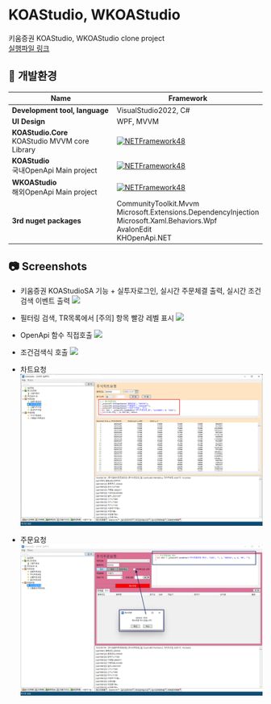 # KOAStudio, WKOAStudio

키움증권 KOAStudio, WKOAStudio clone project
<br/>
[실행파일 링크](https://github.com/terapark/KOAStudio/releases)

## 📁 개발환경

| Name                                                                                         | Framework                                                                                                                                                                                                                                                                                                                                                                                                                                                                                                                                                                                                                                                                                                                                                                                                                                                                       |
| -------------------------------------------------------------------------------------------- | ------------------------------------------------------------------------------------------------------------------------------------------------------------------------------------------------------------------------------------------------------------------------------------------------------------------------------------------------------------------------------------------------------------------------------------------------------------------------------------------------------------------------------------------------------------------------------------------------------------------------------------------------------------------------------------------------------------------------------------------------------------------------------------------------------------------------------------------------------------------------------- |
| **Development tool, language**          |VisualStudio2022, C# |
| **UI Design**          |WPF, MVVM |
| **KOAStudio.Core**<br />KOAStudio MVVM core Library          |[![NETFramework48](https://img.shields.io/badge/.NET%20Framework-4.8-brightgreen)](https://github.com/terapark/KOAStudio/blob/master/src/KOAStudio.Core/KOAStudio.Core.csproj) |
| **KOAStudio**<br />국내OpenApi Main project          |[![NETFramework48](https://img.shields.io/badge/.NET%20Framework-4.8-brightgreen)](https://github.com/terapark/KOAStudio/blob/master/src/KOAStudio/KOAStudio.csproj) |
| **WKOAStudio**<br />해외OpenApi Main project          |[![NETFramework48](https://img.shields.io/badge/.NET%20Framework-4.8-brightgreen)](https://github.com/terapark/KOAStudio/blob/master/src/WKOAStudio/WKOAStudio.csproj) |
| **3rd nuget packages**          |CommunityToolkit.Mvvm<br />Microsoft.Extensions.DependencyInjection<br />Microsoft.Xaml.Behaviors.Wpf<br />AvalonEdit<br />KHOpenApi.NET |

## 📷 Screenshots
* 키움증권 KOAStudioSA 기능 + 실투자로그인, 실시간 주문체결 출력, 실시간 조건검색 이벤트 출력
![](./img/run-001.png)

* 필터링 검색, TR목록에서 [주의] 항목 빨강 레벨 표시
![](./img/run-002.png)

* OpenApi 함수 직접호출
![](./img/run-003.png)

* 조건검색식 호출
![](./img/run-004.png)

* 차트요청
![](./img/run-005.png)

* 주문요청
![](./img/run-006.png)

